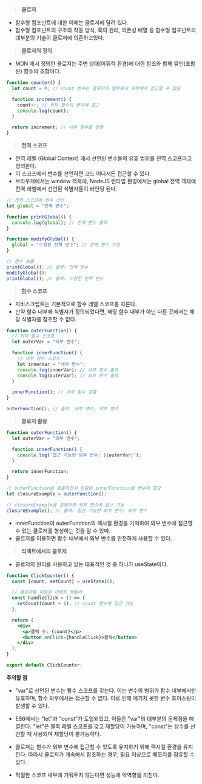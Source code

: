 > **클로저**

- 함수형 컴포넌트에 대한 이해는 클로저에 달려 있다.
- 함수형 컴포넌트의 구조와 작동 방식, 훅의 원리, 의존성 배열 등 함수형 컴포넌트의 대부분의 기술이 클로저에 의존하고있다.

> **클로저의 정의**

- MDN 에서 정의한 클로저는 주변 상태(어휘적 환경)에 대한 참조와 함께 묶인(포함된) 함수의 조합이다.

```jsx
function counter() {
  let count = 0; // count 변수는 클로저의 일부로서 외부에서 접근할 수 없음

  function increment() {
    count++; // 외부 함수의 변수에 접근
    console.log(count);
  }

  return increment; // 내부 함수를 반환
}
```

> **전역 스코프**

- 전역 레벨 (Global Context) 에서 선언된 변수들의 유효 범위를 전역 스코프라고 정의한다.
- 이 스코프에서 변수를 선언하면 코드 어디서든 접근할 수 있다.
- 브라우저에서는 window 객체에, NodeJS 런타임 환경에서는 global 전역 객체에 전역 레벨에서 선언된 식별자들이 바인딩 된다.

```jsx
// 전역 스코프에 변수 선언
let global = "전역 변수";

function printGlobal() {
  console.log(global); // 전역 변수 출력
}

function modifyGlobal() {
  global = "수정된 전역 변수"; // 전역 변수 수정
}

// 함수 호출
printGlobal(); // 출력: 전역 변수
modifyGlobal();
printGlobal(); // 출력: 수정된 전역 변수
```

> **함수 스코프**

- 자바스크립트는 기본적으로 함수 레벨 스코프를 따른다.
- 만약 함수 내부에 식별자가 정의되었다면, 해당 함수 내부가 아닌 다른 곳에서는 해당 식별자를 참조할 수 없다.

```jsx
function outerFunction() {
  // 외부 함수 스코프
  let outerVar = "외부 변수";

  function innerFunction() {
    // 내부 함수 스코프
    let innerVar = "내부 변수";
    console.log(innerVar); // 내부 변수 출력
    console.log(outerVar); // 외부 변수 출력
  }

  innerFunction(); // 내부 함수 호출
}

outerFunction(); // 출력: 내부 변수, 외부 변수
```

> **클로저 활용**

```jsx
function outerFunction() {
  let outerVar = "외부 변수";

  function innerFunction() {
    console.log(`접근 가능한 외부 변수: ${outerVar}`);
  }

  return innerFunction;
}

// outerFunction을 호출하면서 반환된 innerFunction을 변수에 할당
let closureExample = outerFunction();

// closureExample을 실행하면 외부 변수에 접근 가능
closureExample(); // 출력: 접근 가능한 외부 변수: 외부 변수
```

- innerFunction이 outerFunction의 렉시컬 환경을 기억하여 외부 변수에 접근할 수 있는 클로저를 형성하는 것을 알 수 있따.
- 클로저를 이용하면 함수 내부에서 외부 변수를 안전하게 사용할 수 있다.

> **리액트에서의 클로저**

- 클로저의 원리를 사용하고 있는 대표적인 것 중 하나가 useState이다.

```jsx
function ClickCounter() {
  const [count, setCount] = useState(0);

  // 클로저를 이용한 이벤트 핸들러
  const handleClick = () => {
    setCount(count + 1); // count 변수에 접근 가능
  };

  return (
    <div>
      <p>클릭 수: {count}</p>
      <button onClick={handleClick}>클릭</button>
    </div>
  );
}

export default ClickCounter;
```

**주의할 점**

- "var"로 선언된 변수는 함수 스코프를 갖는다. 이는 변수의 범위가 함수 내부에서만 유효하며, 함수 외부에서는 접근할 수 없다. 이로 인해 예기치 못한 변수 호이스팅이 발생할 수 있다.

- ES6에서는 "let"과 "const"가 도입되었고, 이들은 "var"의 대부분의 문제점을 해결한다. "let"은 블록 레벨 스코프를 갖고 재할당이 가능하며, "const"는 상수를 선언할 때 사용되며 재할당이 불가능하다.

- 클로저는 함수가 외부 변수에 접근할 수 있도록 유지하기 위해 렉시컬 환경을 유지한다. 따라서 클로저가 계속해서 참조하는 경우, 필요 이상으로 메모리를 점유할 수 있다.

- 적절한 스코프 내부에 가둬두지 않는다면 성능에 악역향을 끼친다.
